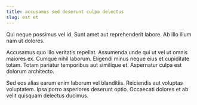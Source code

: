 ```yaml
---
title: accusamus sed deserunt culpa delectus
slug: est et
---
```


Qui neque possimus vel id. Sunt amet aut reprehenderit labore. Ab illo illum nam ut dolores.

Accusamus quo illo veritatis repellat. Assumenda unde qui ut vel ut omnis maiores ex. Cumque nihil laborum. Eligendi minus neque eius et cupiditate totam. Totam pariatur temporibus aut similique et. Aspernatur culpa est dolorum architecto.

Sed eos alias earum enim laborum vel blanditiis. Reiciendis aut voluptas voluptatem. Ipsa porro asperiores deserunt optio. Occaecati dolores et ab velit quisquam delectus ducimus.
